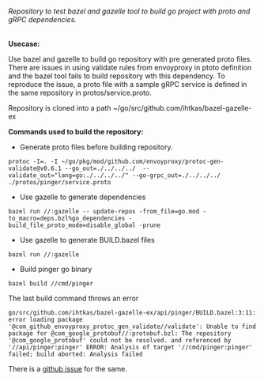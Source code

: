 ###### Repository to test bazel and gazelle tool to build go project with proto and gRPC dependencies.

**Usecase:**

Use bazel and gazelle to build go repository with pre generated proto files. There are issues in using validate rules from envoyproxy in ptoto definition and the bazel tool fails to build repository wth this dependency. To reproduce the issue, a proto file with a sample gRPC service is defined in the same repository in protos/service.proto. 

Repository is cloned into a path ~/go/src/github.com/ihtkas/bazel-gazelle-ex


**Commands used to build the repository:**

- Generate proto files before building repository.


`protoc -I=. -I ~/go/pkg/mod/github.com/envoyproxy/protoc-gen-validate@v0.6.1 --go_out=./../../../  --validate_out="lang=go:./../../../" --go-grpc_out=./../../../ ./protos/pinger/service.proto`

- Use gazelle to generate dependencies

`bazel run //:gazelle -- update-repos -from_file=go.mod -to_macro=deps.bzl%go_dependencies -build_file_proto_mode=disable_global -prune`

- Use gazelle to generate BUILD.bazel files

`bazel run //:gazelle`

- Build pinger go binary

`bazel build //cmd/pinger`

The last build command throws an error

`go/src/github.com/ihtkas/bazel-gazelle-ex/api/pinger/BUILD.bazel:3:11: error loading package '@com_github_envoyproxy_protoc_gen_validate//validate': Unable to find package for @com_google_protobuf//:protobuf.bzl: The repository '@com_google_protobuf' could not be resolved. and referenced by '//api/pinger:pinger'
ERROR: Analysis of target '//cmd/pinger:pinger' failed; build aborted: Analysis failed`

There is a [github issue](https://github.com/bazelbuild/bazel-gazelle/issues/988) for the same.  